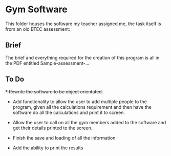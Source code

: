 Gym Software
============

This folder houses the software my teacher assigned me, the task itself is from an old BTEC assessment:

Brief
-----

The brief and everything required for the creation of this program is all in the PDF entitled Sample-assessment-...

To Do
-----

~~* Rewrite the software to be object orientated.~~

* Add functionality to allow the user to add multiple people to the program, given all the calculations requirement and then have the software do all the calculations and print it to screen.

* Allow the user to call on all the gym members added to the software and get their details printed to the screen.

* Finish the save and loading of all the information

* Add the ability to print the results


